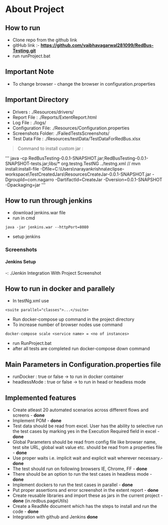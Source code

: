 # About Project


## How to run

- Clone repo from the github link
- gitHub link :- **https://github.com/vaibhavagarwal281099/RedBus-Testing.git**
- run runProject.bat

## Important Note

- To change browser - change the browser in configuration.properties

## Important Directory

- Drivers : ./Resources/drivers/
- Report File : ./Reports/ExtentReport.html
- Log File : ./logs/
- Configuration File: ./Resources/Configuration.properties
- Screenshots Folder: ./FailedTestsScreenshots/
- Test Data File : ./Resources/testData/TestDataForRedBus.xlsx

> Command to install custom jar : 

'''
java -cp RedBusTesting-0.0.1-SNAPSHOT.jar;RedBusTesting-0.0.1-SNAPSHOT-tests.jar;libs/* org.testng.TestNG ../testng.xml
// mvn install:install-file -Dfile=C:\Users\narayankrishna\eclipse-workspace\TestCreatedJars\ResourcesCreateJar-0.0.1-SNAPSHOT.jar -DgroupId=com.nagarro -DartifactId=CreateJar -Dversion=0.0.1-SNAPSHOT -Dpackaging=jar
'''

## How to run through jenkins

- download jenkins.war file
- run in cmd 

```
java -jar jenkins.war --httpPort=8080
```

- setup jenkins

### Screenshots

#### Jenkins Setup 
-:  ./Jenkin Integration With Project Screenshot

## How to run in docker and parallely

- In testNg.xml use 

```
<suite parallel="classes">...</suite>
```

- Run docker-compose up command in the project directory
- To increase number of browser nodes use command 

```
docker-compose scale <service name> = <no of instances>
```
- run RunProject.bat
- after all tests are completed run docker-compose down command

## Main Parameters in Configuration.properties file

- runDocker : true or false -> to run in docker container
- headlessMode : true or false -> to run in head or headless mode

## Implemented features

-	Create atleast 20 automated scenarios across different flows and screens - **done** 
-	Implement POM - **done**
-	Test data should be read from excel. User has the ability to selective run the test cases by marking yes in the Execution Required field in excel - **done**  
-	Global Parameters should be read from config file like browser name, test site URL, global wait value etc. should be read from a properties file - **done** 
-	Use proper waits i.e. implicit wait and explicit wait wherever necessary.- **done**  
-	The test should run on following browsers IE, Chrome, FF - **done** 
-	There should be an option to run the test cases in headless mode - **done** 
-	Implement dockers to run the test cases in parallel - **done** 
-	Put proper assertions and error screenshot in the extent report - **done** 
-	Create reusable libraries and import these as jars in the current project - **done** (in.redbus.pageUtils)
-	Create a ReadMe document which has the steps to install and run the code - **done**
-	Integration with github and Jenkins **done**

